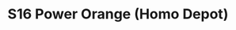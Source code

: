 ---
title: S16 Power Orange (Homo Depot)
permalink: "/teams/s16-power-orange"
members:
- Greg Kenderdine - Captain
- Matt Cline - QB
- Clay Arnold
- Sean Bartel
- Dan Brown
- Brian Donohoe
- Daniel Honeycutt
- Bruce Kaczmarek
- Rajan Kapoor
- Kris Kostura
- Manuel Montes de Oca
- Tony Stewart
teamid: 6362
name: S16 Power Orange
color: Homo Depot
division: ''
---